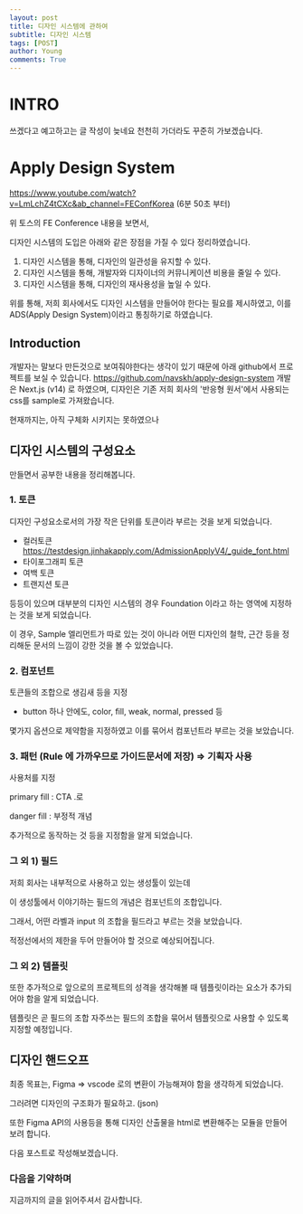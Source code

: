 ```yaml
---
layout: post
title: 디자인 시스템에 관하여
subtitle: 디자인 시스템
tags: [POST]
author: Young
comments: True
---
```


# INTRO
쓰겠다고 예고하고는 글 작성이 늦네요
천천히 가더라도 꾸준히 가보겠습니다.

# Apply Design System

https://www.youtube.com/watch?v=LmLchZ4tCXc&ab_channel=FEConfKorea
(6분 50초 부터)

위 토스의 FE Conference 내용을 보면서, 

디자인 시스템의 도입은 아래와 같은 장점을 가질 수 있다 정리하였습니다.

1. 디자인 시스템을 통해, 디자인의 일관성을 유지할 수 있다.
2. 디자인 시스템을 통해, 개발자와 디자이너의 커뮤니케이션 비용을 줄일 수 있다.
3. 디자인 시스템을 통해, 디자인의 재사용성을 높일 수 있다.

위를 통해,
저희 회사에서도 디자인 시스템을 만들어야 한다는 필요를 제시하였고, 이를 ADS(Apply Design System)이라고 통칭하기로 하였습니다.


## Introduction

개발자는 말보다 만든것으로 보여줘야한다는 생각이 있기 때문에 아래 github에서 프로젝트를 보실 수 있습니다.
https://github.com/navskh/apply-design-system
개발은 Next.js (v14) 로 하였으며, 디자인은 기존 저희 회사의 '반응형 원서'에서 사용되는 css를 sample로 가져왔습니다.

현재까지는, 아직 구체화 시키지는 못하였으나 


## 디자인 시스템의 구성요소

만들면서 공부한 내용을 정리해봅니다.

### 1. 토큰

디자인 구성요소로서의 가장 작은 단위를 토큰이라 부르는 것을 보게 되었습니다. 

- 컬러토큰
 https://testdesign.jinhakapply.com/AdmissionApplyV4/_guide_font.html
- 타이포그래피 토큰
- 여백 토큰
- 트랜지션 토큰

등등이 있으며
대부분의 디자인 시스템의 경우
Foundation 이라고 하는 영역에 지정하는 것을 보게 되었습니다.

이 경우, Sample 엘리먼트가 따로 있는 것이 아니라 어떤 디자인의 철학, 근간 등을 정리해둔 문서의 느낌이 강한 것을 볼 수 있었습니다.

### 2. 컴포넌트

토큰들의 조합으로 생김새 등을 지정

- button 하나 안에도, color, fill, weak, normal, pressed 등

몇가지 옵션으로 제약함을 지정하였고
이를 묶어서 컴포넌트라 부르는 것을 보았습니다.

### 3. 패턴 (Rule 에 가까우므로 가이드문서에 저장) ⇒ 기획자 사용

사용처를 지정

primary fill : CTA .로

danger fill : 부정적 개념

추가적으로 동작하는 것 등을 지정함을 알게 되었습니다.

### 그 외 1) 필드

저희 회사는 내부적으로 사용하고 있는 생성툴이 있는데

이 생성툴에서 이야기하는 필드의 개념은 컴포넌트의 조합입니다.

그래서, 어떤 라벨과 input 의 조합을 필드라고 부르는 것을 보았습니다.

적정선에서의 제한을 두어 만들어야 할 것으로 예상되어집니다.

### 그 외 2) 템플릿

또한 추가적으로 앞으로의 프로젝트의 성격을 생각해볼 때 템플릿이라는 요소가 추가되어야 함을 알게 되었습니다.

템플릿은 곧 필드의 조합 자주쓰는 필드의 조합을 묶어서 템플릿으로 사용할 수 있도록 지정할 예정입니다.

## 디자인 핸드오프

최종 목표는,  Figma ⇒  vscode  로의 변환이 가능해져야 함을 생각하게 되었습니다.

그러려면 디자인의 구조화가 필요하고. (json)

또한 Figma API의 사용등을 통해 디자인 산출물을 html로 변환해주는 모듈을 만들어보려 합니다.

다음 포스트로 작성해보겠습니다.


### 다음을 기약하며 

지금까지의 글을 읽어주셔서 감사합니다.
